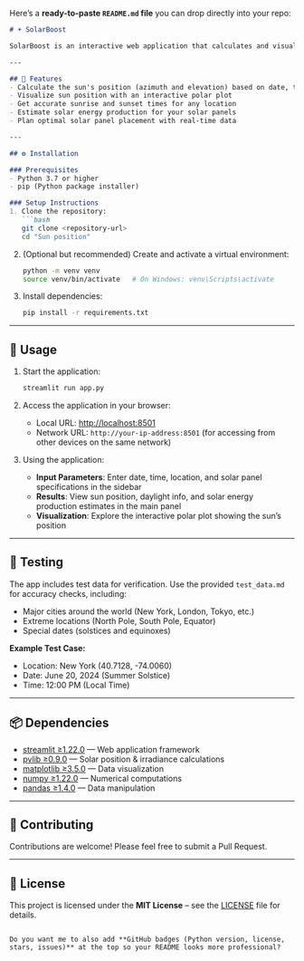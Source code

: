 Here’s a **ready-to-paste `README.md` file** you can drop directly into your repo:

````markdown
# ☀️ SolarBoost

SolarBoost is an interactive web application that calculates and visualizes the sun's position and solar energy production potential based on location, date, and time.

---

## 🌟 Features
- Calculate the sun's position (azimuth and elevation) based on date, time, and location  
- Visualize sun position with an interactive polar plot  
- Get accurate sunrise and sunset times for any location  
- Estimate solar energy production for your solar panels  
- Plan optimal solar panel placement with real-time data  

---

## ⚙️ Installation

### Prerequisites
- Python 3.7 or higher  
- pip (Python package installer)  

### Setup Instructions
1. Clone the repository:
   ```bash
   git clone <repository-url>
   cd "Sun position"
````

2. (Optional but recommended) Create and activate a virtual environment:

   ```bash
   python -m venv venv
   source venv/bin/activate   # On Windows: venv\Scripts\activate
   ```
3. Install dependencies:

   ```bash
   pip install -r requirements.txt
   ```

---

## 🚀 Usage

1. Start the application:

   ```bash
   streamlit run app.py
   ```

2. Access the application in your browser:

   * Local URL: [http://localhost:8501](http://localhost:8501)
   * Network URL: `http://your-ip-address:8501` (for accessing from other devices on the same network)

3. Using the application:

   * **Input Parameters**: Enter date, time, location, and solar panel specifications in the sidebar
   * **Results**: View sun position, daylight info, and solar energy production estimates in the main panel
   * **Visualization**: Explore the interactive polar plot showing the sun’s position

---

## 🧪 Testing

The app includes test data for verification. Use the provided `test_data.md` for accuracy checks, including:

* Major cities around the world (New York, London, Tokyo, etc.)
* Extreme locations (North Pole, South Pole, Equator)
* Special dates (solstices and equinoxes)

**Example Test Case:**

* Location: New York (40.7128, -74.0060)
* Date: June 20, 2024 (Summer Solstice)
* Time: 12:00 PM (Local Time)

---

## 📦 Dependencies

* [streamlit ≥1.22.0](https://streamlit.io/) — Web application framework
* [pvlib ≥0.9.0](https://pvlib-python.readthedocs.io/) — Solar position & irradiance calculations
* [matplotlib ≥3.5.0](https://matplotlib.org/) — Data visualization
* [numpy ≥1.22.0](https://numpy.org/) — Numerical computations
* [pandas ≥1.4.0](https://pandas.pydata.org/) — Data manipulation

---

## 🤝 Contributing

Contributions are welcome! Please feel free to submit a Pull Request.

---

## 📜 License

This project is licensed under the **MIT License** – see the [LICENSE](LICENSE) file for details.

```

Do you want me to also add **GitHub badges (Python version, license, stars, issues)** at the top so your README looks more professional?
```
